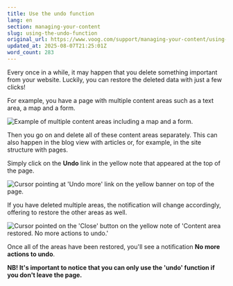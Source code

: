 ```yaml
---
title: Use the undo function
lang: en
section: managing-your-content
slug: using-the-undo-function
original_url: https://www.voog.com/support/managing-your-content/using-the-undo-function
updated_at: 2025-08-07T21:25:01Z
word_count: 283
---
```

Every once in a while, it may happen that you delete something important from your website. Luckily, you can restore the deleted data with just a few clicks!  
  
For example, you have a page with multiple content areas such as a text area, a map and a form.

![Example of multiple content areas including a map and a form.](https://media.voog.com/0000/0036/2183/photos/using-the-undo-function-1_block.png "Example of multiple content areas including a map and a form.")

Then you go on and delete all of these content areas separately. This can also happen in the blog view with articles or, for example, in the site structure with pages.

Simply click on the **Undo** link in the yellow note that appeared at the top of the page.

![Cursor pointing at 'Undo more' link on the yellow banner on top of the page.](https://media.voog.com/0000/0036/2183/photos/Restoring_a_deleted_content_area_block.webp "Cursor pointing at 'Undo more' link on the yellow banner on top of the page.")

If you have deleted multiple areas, the notification will change accordingly, offering to restore the other areas as well.

![Cursor pointed on the 'Close' button on the yellow note of 'Content area restored. No more actions to undo.'](https://media.voog.com/0000/0036/2183/photos/using-the-undo-function-3_block.png "Cursor pointed on the 'Close' button on the yellow note of 'Content area restored. No more actions to undo.'")

Once all of the areas have been restored, you'll see a notification **No more actions to undo**.

**NB! It's important to notice that you can only use the 'undo' function if you don't leave the page.**
